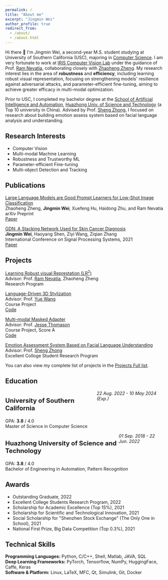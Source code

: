 ```yaml
---
permalink: /
title: "About me"
excerpt: "Jingmin Wei"
author_profile: true
redirect_from: 
  - /about/
  - /about.html
---
```


Hi there 👋 I'm Jingmin Wei, a second-year M.S. student studying at University of Southern California (USC), majoring in [Computer Science](https://www.cs.usc.edu/). I am very fortunate to work at [IRIS Computer Vision Lab](https://sites.usc.edu/iris-cvlab/) under the guidance of Prof. [Ram Nevatia](https://sites.usc.edu/iris-cvlab/professor-ram-nevatia/), collaborating closely with [Zhaoheng Zheng](https://zhaohengz.github.io/). My research interest lies in the area of <strong>robustness</strong> and <strong>efficiency</strong>, including learning robust visual representation, focusing on strengthening models' resilience against adversarial attacks, and parameter-efficient fine-tuning, aiming to achieve greater efficacy in multi-modal optimization.


Prior to USC, I completed my bachelor degree at the [School of Artificial Intelligence and Automation](http://english.aia.hust.edu.cn/), [Huazhong Univ. of Science and Technology](https://en.wikipedia.org/wiki/Huazhong_University_of_Science_and_Technology) (a Top 10 university in China). Advised by Prof. [Sheng Zhong](http://english.aia.hust.edu.cn/info/1030/1347.htm), I focused on research about building emotion assess system based on facial language analysis and understanding.

<!-- <font color="#ff0000">I am graduating in 2023/early 2024 and now actively looking for full-time positions in computer vision, machine learning, and artificial intelligence. Please feel free to get in touch if there are any opportunities!</font> -->

<h2 id="research"> Research Interests </h2>

<ul>
    <li>Computer Vision</li>
    <li>Multi-modal Machine Learning</li>
    <li>Robustness and Trustworthy ML</li>
    <li>Parameter-efficient Fine-tuning</li>
    <li>Multi-object Detection and Tracking</li>
</ul>


<h2 id="publications"> Publications </h2>

<p><u>Large Language Models are Good Prompt Learners for Low-Shot Image Classification</u><br>
Zhaoheng Zheng, <strong>Jingmin Wei</strong>, Xuefeng Hu, Haidong Zhu, and Ram Nevatia
<br> arXiv Preprint <br>
<a href="https://arxiv.org/abs/2312.04076" class="btn btn--success">Paper</a></p>

<p><u>GDN: A Stacking Network Used for Skin Cancer Diagnosis</u><br>
<strong>Jingmin Wei</strong>, Haoyang Shen, Ziyi Wang, Ziqian Zhang
<br> International Conference on Signal Processing Systems, 2021<br>
<a href="https://doi.org/10.1117/12.2631455" class="btn btn--success">Paper</a></p>

<!-- <p><u>FashionVLP: Vision Language Transformer for Fashion Retrieval with Feedback</u><br>
Sonam Goenka*, <strong>Zhaoheng Zheng*</strong>, Ayush Jaiswal, Rakesh Chada, Yue Wu, Pradeep Natarajan, and Varsha Hedau
<br> CVPR 2022<br>
<a href="https://www.amazon.science/publications/fashionvlp-vision-language-transformer-for-fashion-retrieval-with-feedback" class="btn btn--success">Paper</a></p> -->

<h2 id="projects"> Projects </h2>

<p><u>Learning Robust visual Represtation (LR<sup>2</sup>)</u><br>
Advisor: Prof. <a href="https://sites.usc.edu/iris-cvlab/professor-ram-nevatia/">Ram Nevatia</a>, Zhaoheng Zheng<br> 
Research Program<br><p>

<p><u>Language-Driven 3D Stylization</u><br>
Advisor: Prof. <a href="https://yuewang.xyz/">Yue Wang</a><br> 
Course Project<br>
<a href="https://github.com/Weijingmin2000/Language-Driven-3D-Stylization" class="btn btn--warning">Code</a></p>

<p><u>Multi-modal Masked Adapter</u><br>
Advisor: Prof. <a href="https://jessethomason.com/">Jesse Thomason</a><br>
Course Project, Score A<br>
<a href="https://github.com/YinzhenWang/Real_CLIP_Adapter" class="btn btn--warning">Code</a></p>

<p><u>Emotion Assessment System Based on Facial Language Understanding</u><br>
Advisor: Prof. <a href="http://english.aia.hust.edu.cn/info/1030/1347.htm">Sheng Zhong</a><br>
Excellent Colloge Student Research Program<br></p>

You can also view my complete list of projects in the <a href="/projects/">Projects Full list</a>.

<h2 id="education"> Education </h2>
<div style='display: flex; justify-content: space-between;'>
	<p style='font-size:20px'><b>University of Southern California</b></p>
	<i>22 Aug. 2022 - 10 May 2024 (Exp.)</i>
</div>
GPA: <strong>3.8</strong> / 4.0 <br> 
Master of Science in Computer Science <br><p>

<div style='display: flex; justify-content: space-between;'>
	<p style='font-size:20px'><b>Huazhong University of Science and Technology</b></p>
	<i>01 Sep. 2018 - 22 Jun. 2022</i>
</div>
GPA: <strong>3.8</strong> / 4.0
<br> Bachelor of Engineering in Automation, Pattern Recognition <br><p>

<h2 id="awards"> Awards </h2>
<ul>
    <li>Outstanding Graduate, 2022</li>
    <li>Excellent College Students Research Program, 2022</li>
    <li>Scholarship for Academic Excellence (Top 15%), 2021</li>
    <li>Scholarship for Scientific and Technological Innovation, 2021</li>
    <li>Social Scholarship for "Shenzhen Stock Exchange" (The Only One in School), 2021</li>
    <li>National First Prize, Big Data Competition (Top 0.3%),  2021</li>
</ul>

<h2 id="skills"> Technical Skills </h2>
<strong>Programming Languages:</strong> Python, C/C++, Shell, Matlab, JAVA, SQL<br>
<strong>Deep Learning Frameworks:</strong> PyTorch, Tensorflow, NumPy, HuggingFace, Caffe, Keras <br>
<strong>Software & Platform:</strong> Linux, LaTeX, MFC, Qt, Simulink, Git, Docker <p>


<p hidden><script type="text/javascript" id="clustrmaps" src="//clustrmaps.com/map_v2.js?d=WuTycU_gptD1_uRJMJF-BV4Q0VudvsyDQpgvA3okEYs&cl=ffffff&w=a"></script></p>
